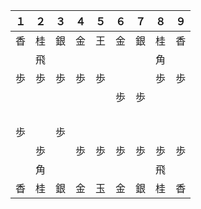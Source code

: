１ | ２ | ３ | ４ | ５ | ６ | ７ | ８ | ９
--- | --- | --- | --- | --- | --- | --- | --- | ---
香 | 桂 | 銀 | 金 | 王 | 金 | 銀 | 桂 | 香
　 | 飛 | 　 | 　 | 　 | 　 | 　 | 角 | 　
歩 | 歩 | 歩 | 歩 | 歩 | 　 | 　 | 歩 | 歩
　 | 　 | 　 | 　 | 　 | 歩 | 歩 | 　 | 　
　 | 　 | 　 | 　 | 　 | 　 | 　 | 　 | 　
歩 | 　 | 歩 | 　 | 　 | 　 | 　 | 　 | 　
　 | 歩 | 　 | 歩 | 歩 | 歩 | 歩 | 歩 | 歩
　 | 角 | 　 | 　 | 　 | 　 | 　 | 飛 | 　
香 | 桂 | 銀 | 金 | 玉 | 金 | 銀 | 桂 | 香
